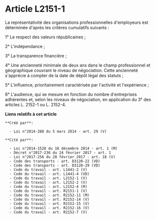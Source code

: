 # Article L2151-1

La représentativité des organisations professionnelles d'employeurs est déterminée d'après les critères cumulatifs
suivants : 

1° Le respect des valeurs républicaines ; 

2° L'indépendance ; 

3° La transparence financière ; 

4° Une ancienneté minimale de deux ans dans le champ professionnel et géographique couvrant le niveau de négociation. Cette
ancienneté s'apprécie à compter de la date de dépôt légal des statuts ; 

5° L'influence, prioritairement caractérisée par l'activité et l'expérience ; 

6° L'audience, qui se mesure en fonction du nombre d'entreprises adhérentes et, selon les niveaux de négociation, en
application du 3° des articles L. 2152-1 ou L. 2152-4.

**Liens relatifs à cet article**

	**Créé par**:

	  - Loi n°2014-288 du 5 mars 2014 - art. 29 (V)

	**Cité par**:

	  - Loi n°2014-1528 du 18 décembre 2014 - art. 1 (M)
	  - Décret n°2017-236 du 24 février 2017 - art. 1
	  - Loi n°2017-256 du 28 février 2017 - art. 18 (V)
	  - Code des transports - art. D3120-22 (VD)
	  - Code des transports - art. D3120-29 (VD)
	  - Code du travail - art. L1441-2 (V)
	  - Code du travail - art. L1441-4 (VD)
	  - Code du travail - art. L2152-1 (V)
	  - Code du travail - art. L2152-2 (V)
	  - Code du travail - art. L2152-4 (M)
	  - Code du travail - art. R2151-1 (V)
	  - Code du travail - art. R2152-11 (M)
	  - Code du travail - art. R2152-14 (V)
	  - Code du travail - art. R2152-15 (V)
	  - Code du travail - art. R2152-16 (V)
	  - Code du travail - art. R2152-7 (V)
